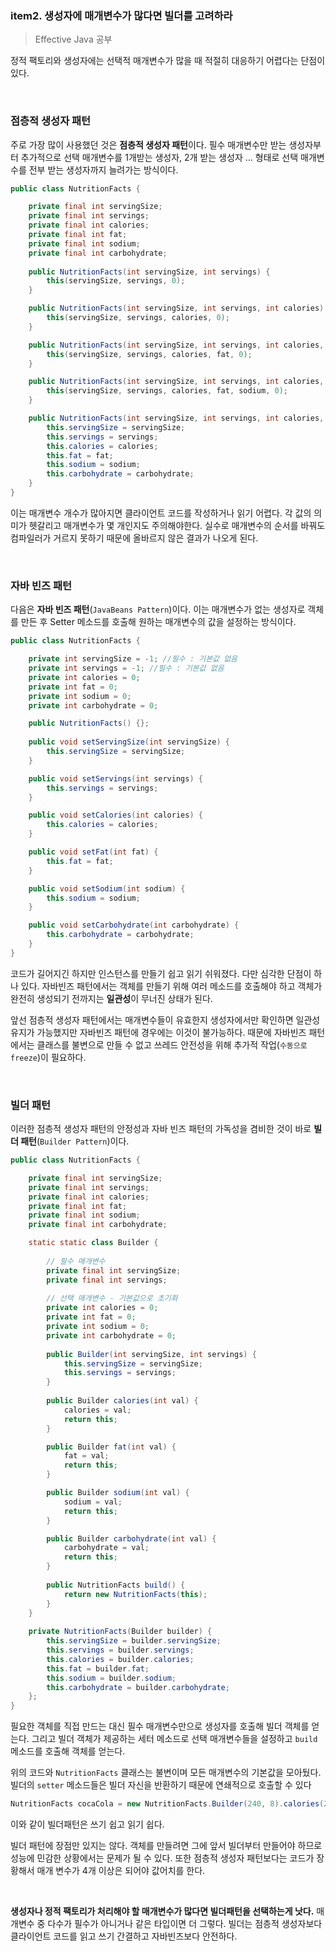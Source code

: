 ### item2. 생성자에 매개변수가 많다면 빌더를 고려하라
> Effective Java 공부

정적 팩토리와 생성자에는 선택적 매개변수가 많을 때 적절히 대응하기 어렵다는 단점이 있다. 

<br>

### 점층적 생성자 패턴

주로 가장 많이 사용했던 것은 **점층적 생성자 패턴**이다. 필수 매개변수만 받는 생성자부터 추가적으로 선택 매개변수를 1개받는 생성자, 2개 받는 생성자 ... 형태로 선택 매개변수를 전부 받는 생성자까지 늘려가는 방식이다.


```java
public class NutritionFacts {

    private final int servingSize;
    private final int servings;
    private final int calories;
    private final int fat;
    private final int sodium;
    private final int carbohydrate;
    
    public NutritionFacts(int servingSize, int servings) {
        this(servingSize, servings, 0);
    }

    public NutritionFacts(int servingSize, int servings, int calories) {
        this(servingSize, servings, calories, 0);
    }

    public NutritionFacts(int servingSize, int servings, int calories, int fat) {
        this(servingSize, servings, calories, fat, 0);
    }

    public NutritionFacts(int servingSize, int servings, int calories, int fat, int sodium) {
        this(servingSize, servings, calories, fat, sodium, 0);
    }

    public NutritionFacts(int servingSize, int servings, int calories, int fat, int sodium, int carbohydrate) {
        this.servingSize = servingSize;
        this.servings = servings;
        this.calories = calories;
        this.fat = fat;
        this.sodium = sodium;
        this.carbohydrate = carbohydrate;
    }
}

```

이는 매개변수 개수가 많아지면 클라이언트 코드를 작성하거나 읽기 어렵다. 각 값의 의미가 헷갈리고 매개변수가 몇 개인지도 주의해야한다. 실수로 매개변수의 순서를 바꿔도 컴파일러가 거르지 못하기 때문에 올바르지 않은 결과가 나오게 된다.

<br>

### 자바 빈즈 패턴

다음은 **자바 빈즈 패턴**(`JavaBeans Pattern`)이다. 이는 매개변수가 없는 생성자로 객체를 만든 후 Setter 메소드를 호출해 원하는 매개변수의 값을 설정하는 방식이다.


```java
public class NutritionFacts {

    private int servingSize = -1; //필수 : 기본값 없음
    private int servings = -1; //필수 : 기본값 없음
    private int calories = 0;
    private int fat = 0;
    private int sodium = 0;
    private int carbohydrate = 0;

    public NutritionFacts() {};
    
    public void setServingSize(int servingSize) {
        this.servingSize = servingSize;
    }

    public void setServings(int servings) {
        this.servings = servings;
    }

    public void setCalories(int calories) {
        this.calories = calories;
    }

    public void setFat(int fat) {
        this.fat = fat;
    }

    public void setSodium(int sodium) {
        this.sodium = sodium;
    }

    public void setCarbohydrate(int carbohydrate) {
        this.carbohydrate = carbohydrate;
    }
}

```


코드가 길어지긴 하지만 인스턴스를 만들기 쉽고 읽기 쉬워졌다. 다만 심각한 단점이 하나 있다. 
자바빈즈 패턴에서는 객체를 만들기 위해 여러 메소드를 호출해야 하고 객체가 완전히 생성되기 전까지는 **일관성**이 무너진 상태가 된다.

앞선 점층적 생성자 패턴에서는 매개변수들이 유효한지 생성자에서만 확인하면 일관성 유지가 가능했지만 자바빈즈 패턴에 경우에는 이것이 불가능하다. 때문에 자바빈즈 패턴에서는 클래스를 불변으로 만들 수 없고 쓰레드 안전성을 위해 추가적 작업(`수동으로 freeze`)이 필요하다.

<br>

### 빌더 패턴

이러한 점층적 생성자 패턴의 안정성과 자바 빈즈 패턴의 가독성을 겸비한 것이 바로 **빌더 패턴**(`Builder Pattern`)이다. 

```java
public class NutritionFacts {

    private final int servingSize;
    private final int servings;
    private final int calories;
    private final int fat;
    private final int sodium;
    private final int carbohydrate;

    static static class Builder {
        
        // 필수 매개변수
        private final int servingSize;
        private final int servings;
        
        // 선택 매개변수 - 기본값으로 초기화
        private int calories = 0;
        private int fat = 0;
        private int sodium = 0;
        private int carbohydrate = 0;
        
        public Builder(int servingSize, int servings) {
            this.servingSize = servingSize;
            this.servings = servings;
        }
        
        public Builder calories(int val) {
            calories = val;
            return this;
        }

        public Builder fat(int val) {
            fat = val;
            return this;
        }

        public Builder sodium(int val) {
            sodium = val;
            return this;
        }

        public Builder carbohydrate(int val) {
            carbohydrate = val;
            return this;
        }
        
        public NutritionFacts build() {
            return new NutritionFacts(this);
        }
    }
    
    private NutritionFacts(Builder builder) {
        this.servingSize = builder.servingSize;
        this.servings = builder.servings;
        this.calories = builder.calories;
        this.fat = builder.fat;
        this.sodium = builder.sodium;
        this.carbohydrate = builder.carbohydrate;
    };
}
```

필요한 객체를 직접 만드는 대신 필수 매개변수만으로 생성자를 호출해 빌더 객체를 얻는다. 그리고 빌더 객체가 제공하는 세터 메소드로 선택 매개변수들을 설정하고 `build` 메소드를 호출해 객체를 얻는다.

위의 코드와 `NutritionFacts` 클래스는 불변이며 모든 매개변수의 기본값을 모아뒀다. 빌더의 `setter` 메소드들은 빌더 자신을 반환하기 때문에 연쇄적으로 호출할 수 있다

```java
NutritionFacts cocaCola = new NutritionFacts.Builder(240, 8).calories(240).sodium(35).carbohydrate(27).build();
```

이와 같이 빌더패턴은 쓰기 쉽고 읽기 쉽다.

빌더 패턴에 장점만 있지는 않다. 객체를 만들려면 그에 앞서 빌더부터 만들어야 하므로 성능에 민감한 상황에서는 문제가 될 수 있다. 또한 점층적 생성자 패턴보다는 코드가 장황해서 매개 변수가 4개 이상은 되어야 값어치를 한다.

<br>

**생성자나 정적 팩토리가 처리해야 할 매개변수가 많다면 빌더패턴을 선택하는게 낫다.** 매개변수 중 다수가 필수가 아니거나 같은 타입이면 더 그렇다. 빌더는 점층적 생성자보다 클라이언트 코드를 읽고 쓰기 간결하고 자바빈즈보다 안전하다.